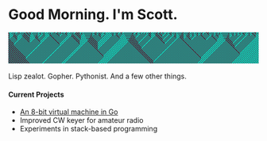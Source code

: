 # Good Morning.  I'm Scott. 

![Wolfram Header](wolfram-header.png)

Lisp zealot. Gopher. Pythonist. And a few other things.

#### Current Projects
- [An 8-bit virtual machine in Go](https://github.com/scottmcleodjr/gebvm)
- Improved CW keyer for amateur radio
- Experiments in stack-based programming
